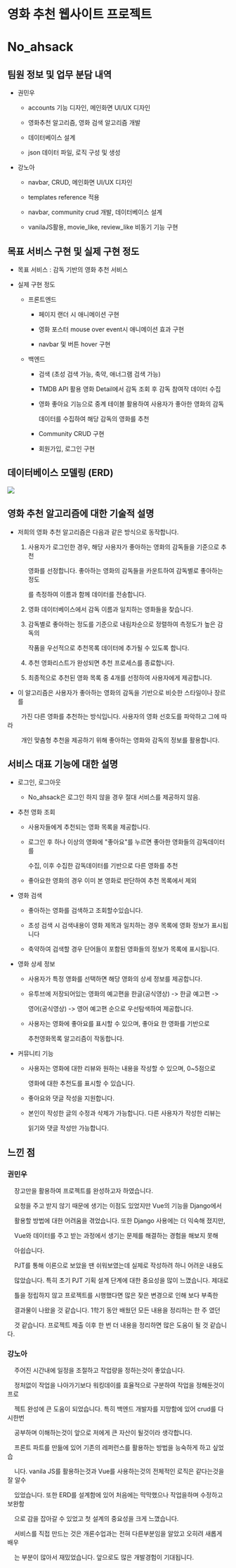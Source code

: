 # 영화 추천 웹사이트 프로젝트

# No_ahsack

## 팀원 정보 및 업무 분담 내역

- 권민우
  
  - accounts 기능 디자인, 메인화면 UI/UX 디자인
  
  - 영화추천 알고리즘, 영화 검색 알고리즘 개발
  
  - 데이터베이스 설계
  
  - json 데이터 파일, 로직 구성 및 생성

- 강노아
  
  - navbar, CRUD, 메인화면 UI/UX 디자인
  
  - templates reference 적용
  
  - navbar, community crud 개발, 데이터베이스 설계
  
  - vanilaJS활용, movie_like, review_like 비동기 기능 구현

## 목표 서비스 구현 및 실제 구현 정도

- 목표 서비스 : 감독 기반의 영화 추천 서비스

- 실제 구현 정도
  
  - 프론트엔드
    
    - 페이지 랜더 시 애니메이션 구현
    
    - 영화 포스터 mouse over event시 애니메이션 효과 구현
    
    - navbar 및 버튼 hover 구현
  
  - 백엔드
    
    - 검색 (초성 검색 가능, 축약, 애너그램 검색 가능)
    
    - TMDB API 활용 영화 Detail에서 감독 조회 후 감독 참여작 데이터 수집
    
    - 영화 좋아요 기능으로 중계 테이블 활용하여 사용자가 좋아한 영화의 감독
      
      데이터를 수집하여 해당 감독의 영화를 추천
    
    - Community CRUD 구현
    
    - 회원가입, 로그인 구현

## 데이터베이스 모델링 (ERD)

![](README_assets/728c82cc915ec54affe250dda02c1407318a8708.png)

## 영화 추천 알고리즘에 대한 기술적 설명

- 저희의 영화 추천 알고리즘은 다음과 같은 방식으로 동작합니다.
  
  1. 사용자가 로그인한 경우, 해당 사용자가 좋아하는 영화의 감독들을 기준으로 추천
     
     영화를 선정합니다. 좋아하는 영화의 감독들을 카운트하여 감독별로 좋아하는 정도
     
     를 측정하여 이름과 함께 데이터를 전송합니다.
  
  2. 영화 데이터베이스에서 감독 이름과 일치하는 영화들을 찾습니다.
  
  3. 감독별로 좋아하는 정도를 기준으로 내림차순으로 정렬하여 측정도가 높은 감독의
     
     작품을 우선적으로 추천목록 데이터에 추가될 수 있도록 합니다.
  
  4. 추천 영화리스트가 완성되면 추천 프로세스를 종료합니다.
  
  5. 최종적으로 추천된 영화 목록 중 4개를 선정하여 사용자에게 제공합니다.

- 이 알고리즘은 사용자가 좋아하는 영화의 감독을 기반으로 비슷한 스타일이나 장르를

        가진 다른 영화를 추천하는 방식입니다. 사용자의 영화 선호도를 파악하고 그에 따라

        개인 맞춤형 추천을 제공하기 위해 좋아하는 영화와 감독의 정보를 활용합니다.

## 서비스 대표 기능에 대한 설명

- 로그인, 로그아웃
  
  - No_ahsack은 로그인 하지 않을 경우 절대 서비스를 제공하지 않음.

- 추천 영화 조회
  
  - 사용자들에게 추천되는 영화 목록을 제공합니다.
  
  - 로그인 후 하나 이상의 영화에 "좋아요"를 누르면 좋아한 영화들의 감독데이터를
    
    수집, 이후 수집한 감독데이터를 기반으로 다른 영화를 추천
  
  - 좋아요한 영화의 경우 이미 본 영화로 판단하여 추천 목록에서 제외

- 영화 검색
  
  - 좋아하는 영화를 검색하고 조회할수있습니다.
  
  - 초성 검색 시 검색내용이 영화 제목과 일치하는 경우 목록에 영화 정보가 표시됩니다
  
  - 축약하여 검색할 경우 단어들이 포함된 영화들의 정보가 목록에 표시됩니다.

- 영화 상세 정보
  
  - 사용자가 특정 영화를 선택하면 해당 영화의 상세 정보를 제공합니다.
  
  - 유투브에 저장되어있는 영화의 예고편을 한글(공식영상) -> 한글 예고편 ->
    
    영어(공식영상) -> 영어 예고편 순으로 우선탐색하여 제공합니다.
  
  - 사용자는 영화에 좋아요를 표시할 수 있으며, 좋아요 한 영화를 기반으로
    
    추천영화목록 알고리즘이 작동합니다.

- 커뮤니티 기능
  
  - 사용자는 영화에 대한 리뷰와 원하는 내용을 작성할 수 있으며, 0~5점으로
    
    영화에 대한 추천도를 표시할 수 있습니다.
  
  - 좋아요와 댓글 작성을 지원합니다.
  
  - 본인이 작성한 글의 수정과 삭제가 가능합니다. 다른 사용자가 작성한 리뷰는
    
    읽기와 댓글 작성만 가능합니다.

## 느낀 점

### 권민우

    장고만을 활용하여 프로젝트를 완성하고자 하였습니다.

    요청을 주고 받지 않기 때문에 생기는 이점도 있었지만 Vue의 기능을 Django에서

    활용할 방법에 대한 어려움을 겪었습니다. 또한 Django 사용에는 더 익숙해 졌지만,

    Vue와 데이터를 주고 받는 과정에서 생기는 문제를 해결하는 경험을 해보지 못해

    아쉽습니다.

    PJT를 통해 이론으로 보았을 땐 쉬워보였는데 실제로 작성하려 하니 어려운 내용도

    많았습니다. 특히 초기 PJT 기획 설계 단계에 대한 중요성을 많이 느꼈습니다. 제대로

    틀을 정립하지 않고 프로젝트를 시행했다면 많은 잦은 변경으로 인해 보다 부족한

    결과물이 나왔을 것 같습니다. 1학기 동안 배웠던 모든 내용을 정리하는 한 주 였던

    것 같습니다. 프로젝트 제출 이후 한 번 더 내용을 정리하면 많은 도움이 될 것 같습니다.     

### 강노아

    주어진 시간내에 일정을 조절하고 작업량을 정하는것이 좋았습니다.

    정처없이 작업을 나아가기보다 워킹데이를 효율적으로 구분하여 작업을 정해둔것이 프로

    젝트 완성에 큰 도움이 되었습니다. 특히 백엔드 개발자를 지망함에 있어 crud를 다시한번

    공부하며 이해하는것이 앞으로 저에게 큰 자산이 될것이라 생각합니다.

    프론트 파트를 만듦에 있어 기존의 레퍼런스를 활용하는 방법을 능숙하게 하고 싶었습

    니다. vanila JS를 활용하는것과 Vue를 사용하는것의 전체적인 로직은 같다는것을 잘 알수

    있었습니다. 또한 ERD를 설계함에 있어 처음에는 막막했으나 작업을하며 수정하고 보완함

    으로 감을 잡아갈 수 있었고 첫 설계의 중요성을 크게 느꼈습니다.

    서비스를 직접 만드는 것은 개론수업과는 전혀 다른부분임을 알았고 오히려 새롭게 배우

    는 부분이 많아서 재밌었습니다. 앞으로도 많은 개발경험이 기대됩니다.
